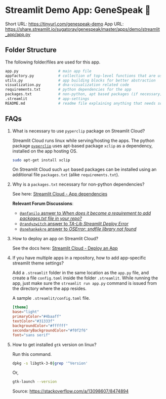 # Streamlit Demo App: GeneSpeak 🧬

Short URL: https://tinyurl.com/genespeak-demo
App URL: https://share.streamlit.io/sugatoray/genespeak/master/apps/demo/streamlit_app/app.py

## Folder Structure

The following folder/files are used for this app.

```sh
app.py                  # main app file
appfactory.py           # collection of top-level functions that are used in app.py
utils.py                # app building blocks for better abstraction
visualization.py        # dna-visualization related code
requirements.txt        # python dependencies for the app
packages.txt            # non-python, apt based packages (if necessary)
.streamlit              # app-settings
README.md               # readme file explaining anything that needs some documentation
```

## FAQs

1. What is necessary to use `pyperclip` package on Streamlit Cloud?

   Streamlit Cloud runs linux while serving/hosting the apps. The python
   package [`pyperclip`](https://pypi.org/project/pyperclip/) uses
   apt-based package `xclip` as a dependency, installed on the app hosting
   OS.

   ```sh
   sudo apt-get install xclip
   ```

   On Streamlit Cloud such `apt` based packages can be installed using an
   additional file `packages.txt` (alike `requirements.txt`).

1. Why is a `packages.txt` necessary for non-python dependencies?

   See here: [Streamlit Cloud - App dependencies][#stcloud-app-deps]

   [#stcloud-app-deps]: https://docs.streamlit.io/streamlit-cloud/get-started/deploy-an-app/app-dependencies

   **Relevant Forum Discussions**:

   - [`@anfanilo` asnwer to *​When does it become a requirement to add packages.txt file in your repo?*](https://discuss.streamlit.io/t/when-does-it-become-a-requirement-to-add-packages-txt-file-in-your-repo/12711/2?u=sugatoray)
   - [`@randyzwitch` answer to *TA-Lib Streamlit Deploy Error*](https://discuss.streamlit.io/t/ta-lib-streamlit-deploy-error/7643/4?u=sugatoray)
   - [`@snehankekre` answer to *OSError: sndfile library not found*](https://discuss.streamlit.io/t/oserror-sndfile-library-not-found/12473/14?u=sugatoray)

1. How to deploy an app on Streamlit Cloud?

   See the docs here: [Streamlit Cloud - Deploy an App][#stcloud-app-deploy]

   [#stcloud-app-deploy]: https://docs.streamlit.io/streamlit-cloud/get-started/deploy-an-app#apt-get-dependencies

1. If you have multiple apps in a repository, how to add app-specific streamlit theme settings?

   Add a `.streamlit` folder in the same location as the `app.py` file, and create a file `config.toml` inside the folder `.streamlit`. While running the app, just make sure the `streamlit run app.py` command is issued from the directory where the app resides.

   A sample `.streamlit/config.toml` file.

   ```toml
   [theme]
   base="light"
   primaryColor="#4baaff"
   textColor="#31333f"
   backgroundColor="#ffffff"
   secondaryBackgroundColor="#f0f2f6"
   font="sans serif"
   ```

1. How to get installed `gtk` version on linux?

   Run this command.

   ```sh
   dpkg -s libgtk-3-0|grep '^Version'
   ```

   Or,

   ```sh
   gtk-launch --version
   ```

   Source: https://stackoverflow.com/a/13098607/8474894
